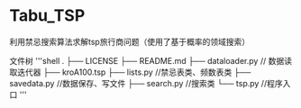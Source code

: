 # Tabu_TSP
利用禁忌搜索算法求解tsp旅行商问题（使用了基于概率的领域搜索）

文件树
'''shell
.
├── LICENSE
├── README.md
├── dataloader.py // 数据读取迭代器
├── kroA100.tsp
├── lists.py  //禁忌表类、频数表类
├── savedata.py  //数据保存、写文件
├── search.py //搜索类
└── tsp.py //程序入口
'''
